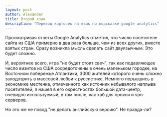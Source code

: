 ```yaml
---
layout: post
author: Alexander
title: Второй язык
description: "Перевод карточек на язык по подсказке google analytics"
---
```

Просматривая отчеты Google Analytics отметил, что число посетителе сайта из США примерно в два раза больше, чем из всех других, вместе взятых стран. Сразу возникла мысль сделать сайт двуязычным. Это будет сложно.

И, вероятнее всего, игра "не будет стоит свеч", так как подавляющее число визитов из США сосредоточены в очень маленьком городке, на Восточном побережье Атлантики, 3000 жителей которого очень сложно заподозрить в массовой любви к руссистике. Немного порывшись в экономике местечка, отмеченного как источник небывалого наплыва посетителей, я нашел в его окрестностях большой дата-центр, очевидно используемый, в том числе, как хаб для прокси и vpn-серверов.

Но это же не повод "не делать английскую версию". Не правда-ли?
